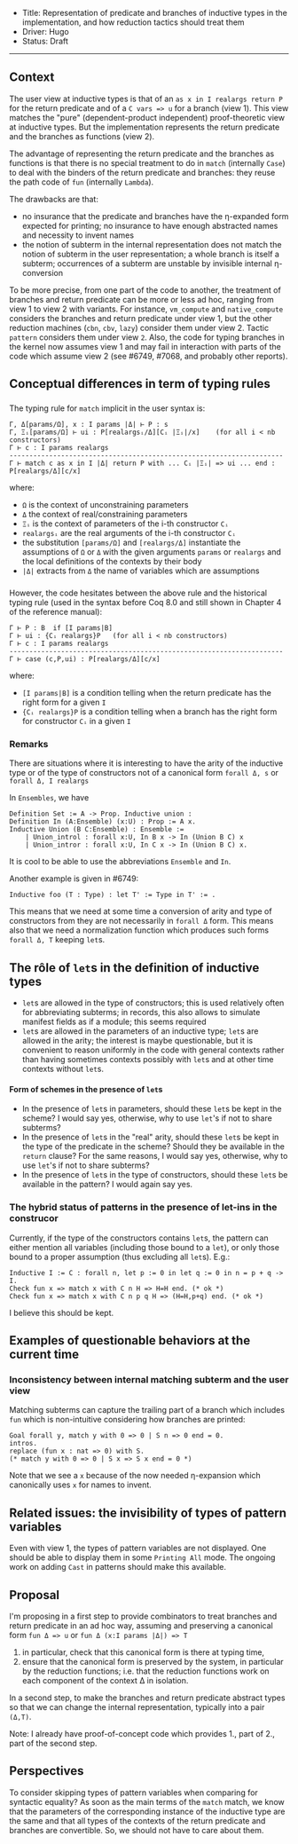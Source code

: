 - Title: Representation of predicate and branches of inductive types in the implementation, and how reduction tactics should treat them
- Driver: Hugo
- Status: Draft

----

## Context

The user view at inductive types is that of an `as x in I realargs return P` for the return predicate and of a `C vars => u` for a branch (view 1). This view matches the "pure" (dependent-product independent) proof-theoretic view at inductive types. But the implementation represents the return predicate and the branches as functions (view 2).

The advantage of representing the return predicate and the branches as functions is that there is no special treatment to do in `match` (internally `Case`) to deal with the binders of the return predicate and branches: they reuse the path code of `fun` (internally `Lambda`).

The drawbacks are that:
- no insurance that the predicate and branches have the η-expanded form expected for printing; no insurance to have enough abstracted names and necessity to invent names
- the notion of subterm in the internal representation does not match the notion of subterm in the user representation; a whole branch is itself a subterm; occurrences of a subterm are unstable by invisible internal η-conversion

To be more precise, from one part of the code to another, the treatment of branches and return predicate can be more or less ad hoc, ranging from view 1 to view 2 with variants. For instance, `vm_compute` and `native_compute` considers the branches and return predicate under view 1, but the other reduction machines (`cbn`, `cbv`, `lazy`) consider them under view 2. Tactic `pattern` considers them under view `2`. Also, the code for typing branches in the kernel now assumes view 1 and may fail in interaction with parts of the code which assume view 2 (see #6749, #7068, and probably other reports).

## Conceptual differences in term of typing rules

### 

The typing rule for `match` implicit in the user syntax is:
```
Γ, Δ[params/Ω], x : I params |Δ| ⊢ P : s
Γ, Ξᵢ[params/Ω] ⊢ ui : P[realargsᵢ/Δ][Cᵢ |Ξᵢ|/x]    (for all i < nb constructors)
Γ ⊢ c : I params realargs
---------------------------------------------------------------------
Γ ⊢ match c as x in I |Δ| return P with ... Cᵢ |Ξᵢ| => ui ... end : P[realargs/Δ][c/x]
```
where:
- `Ω` is the context of unconstraining parameters
- `Δ` the context of real/constraining parameters
- `Ξᵢ` is the context of parameters of the i-th constructor `Cᵢ`
- `realargsᵢ` are the real arguments of the i-th constructor `Cᵢ`
- the substitution `[params/Ω]` and `[realargs/Δ]` instantiate the assumptions of `Ω` or `Δ` with the given arguments `params` or `realargs` and the local definitions of the contexts by their body
- `|Δ|` extracts from `Δ` the name of variables which are assumptions

###

However, the code hesitates between the above rule and the historical typing rule (used in the syntax before Coq 8.0 and still shown in Chapter 4 of the reference manual):

```
Γ ⊢ P : B  if [I params|B]
Γ ⊢ ui : {Cᵢ realargs}P   (for all i < nb constructors)
Γ ⊢ c : I params realargs
---------------------------------------------------------------------
Γ ⊢ case (c,P,ui) : P[realargs/Δ][c/x]
```
where:
- `[I params|B]` is a condition telling when the return predicate has the right form for a given `I`
- `{Cᵢ realargs}P` is a condition telling when a branch has the right form for constructor `Cᵢ` in a given `I`

### Remarks

There are situations where it is interesting to have the arity of the inductive type or of the type of constructors not of a canonical form `forall Δ, s` or `forall Δ, I realargs`

In `Ensembles`, we have
```coq
Definition Set := A -> Prop. Inductive union :
Definition In (A:Ensemble) (x:U) : Prop := A x.
Inductive Union (B C:Ensemble) : Ensemble :=
    | Union_introl : forall x:U, In B x -> In (Union B C) x
    | Union_intror : forall x:U, In C x -> In (Union B C) x.
```
It is cool to be able to use the abbreviations `Ensemble` and `In`.

Another example is given in #6749:
```coq
Inductive foo (T : Type) : let T' := Type in T' := .
```

This means that we need at some time a conversion of arity and type of constructors from they are not necessarily in `forall Δ` form. This means also that we need a normalization function which produces such forms `forall Δ, T` keeping `let`s.

## The rôle of `let`s in the definition of inductive types

- `let`s are allowed in the type of constructors; this is used relatively often for abbreviating subterms; in records, this also allows to simulate manifest fields as if a module; this seems required
- `let`s are allowed in the parameters of an inductive type; `let`s are allowed in the arity; the interest is maybe questionable, but it is convenient to reason uniformly in the code with general contexts rather than having sometimes contexts possibly with `let`s and at other time contexts without `let`s.

#### Form of schemes in the presence of `let`s

- In the presence of `let`s in parameters, should these `let`s be kept in the scheme? I would say yes, otherwise, why to use `let`'s if not to share subterms?
- In the presence of `let`s in the "real" arity, should these `let`s be kept in the type of the predicate in the scheme? Should they be available in the `return` clause? For the same reasons, I would say yes, otherwise, why to use `let`'s if not to share subterms?
- In the presence of `let`s in the type of constructors, should these `let`s be available in the pattern? I would again say yes.

### The hybrid status of patterns in the presence of let-ins in the construcor

Currently, if the type of the constructors contains `let`s, the pattern can either mention all variables (including those bound to a `let`), or only those bound to a proper assumption (thus excluding all `let`s). E.g.:
```coq
Inductive I := C : forall n, let p := 0 in let q := 0 in n = p + q -> I.
Check fun x => match x with C n H => H=H end. (* ok *)
Check fun x => match x with C n p q H => (H=H,p+q) end. (* ok *)
```
I believe this should be kept.

## Examples of questionable behaviors at the current time

### Inconsistency between internal matching subterm and the user view

Matching subterms can capture the trailing part of a branch which includes `fun` which is non-intuitive considering how branches are printed:
```coq
Goal forall y, match y with 0 => 0 | S n => 0 end = 0.
intros.
replace (fun x : nat => 0) with S.
(* match y with 0 => 0 | S x => S x end = 0 *)
```
Note that we see a `x` because of the now needed η-expansion which canonically uses `x` for names to invent.

## Related issues: the invisibility of types of pattern variables

Even with view 1, the types of pattern variables are not displayed. One should be able to display them in some `Printing All` mode. The ongoing work on adding `Cast` in patterns should make this available.

## Proposal

I'm proposing in a first step to provide combinators to treat branches and return predicate in an ad hoc way, assuming and preserving a canonical form `fun Δ => u` or `fun Δ (x:I params |Δ|) => T`

  1. in particular, check that this canonical form is there at typing time,
  2. ensure that the canonical form is preserved by the system, in particular by the reduction functions; i.e. that the reduction functions work on each component of the context Δ in isolation.

In a second step, to make the branches and return predicate abstract types so that we can change the internal representation, typically into a pair `(Δ,T)`.

Note: I already have proof-of-concept code which provides 1., part of 2., part of the second step.

## Perspectives

To consider skipping types of pattern variables when comparing for syntactic equality? As soon as the main terms of the `match` match, we know that the parameters of the corresponding instance of the inductive type are the same and that all types of the contexts of the return predicate and branches are convertible. So, we should not have to care about them.
